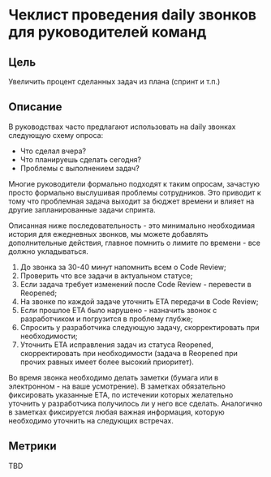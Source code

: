 # Чеклист проведения daily звонков для руководителей команд

## Цель

Увеличить процент сделанных задач из плана (спринт и т.п.)

## Описание

В руководствах часто предлагают использовать на daily звонках следующую схему опроса:
- Что сделал вчера?
- Что планируешь сделать сегодня?
- Проблемы с выполнением задач?

Многие руководители формально подходят к таким опросам, зачастую просто формально выслушивая проблемы сотрудников. Это приводит к тому что проблемная задача выходит за бюджет времени и влияет на другие запланированные задачи спринта.

Описанная ниже последовательность - это минимально необходимая история для ежедневных звонков, мы можете добавлять дополнительные действия, главное помнить о лимите по времени - все должно укладываться.

1. До звонка за 30-40 минут напомнить всем о Code Review;
2. Проверить что все задачи в актуальном статусе;
3. Если задача требует изменений после Code Review - перевести в Reopened;
4. На звонке по каждой задаче уточнить ETA передачи в Code Review;
5. Если прошлое ETA было нарушено - назначить звонок с разработчиком и погрузится в проблему глубже;
6. Спросить у разработчика следующую задачу, скорректировать при необходимости;
7. Уточнить ETA исправления задач из статуса Reopened, скорректировать при необходимости (задача в Reopened при прочих равных имеет более высокий приоритет).

Во время звонка необходимо делать заметки (бумага или в электронном - на ваше усмотрение). В заметках обязательно фиксировать указанные ETA, по истечении которых желательно уточнить у разработчика получилось ли у него все сделать. Аналогично в заметках фиксируется любая важная информация, которую необходимо уточнить на следующих встречах.

## Метрики

TBD
